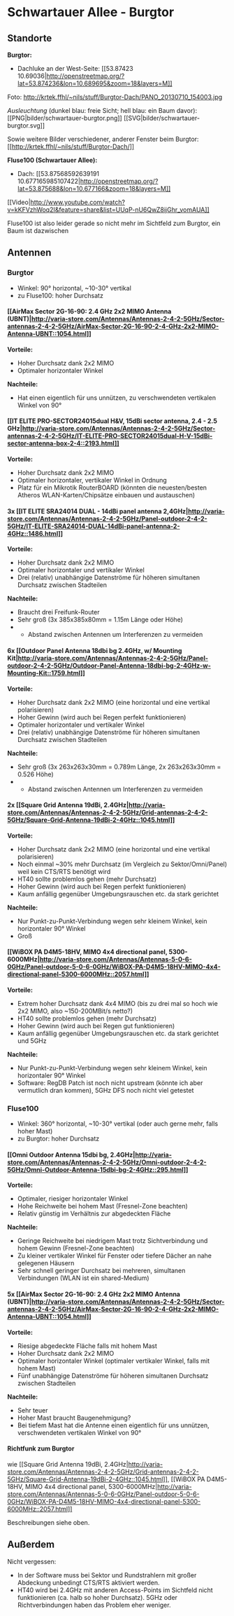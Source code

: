 # Schwartauer Allee - Burgtor

## Standorte

**Burgtor:**
 * Dachluke an der West-Seite: [[53.87423 10.69036|http://openstreetmap.org/?lat=53.874236&lon=10.689695&zoom=18&layers=M]]

Foto: http://krtek.ffhl/~nils/stuff/Burgtor-Dach/PANO_20130710_154003.jpg

_Ausleuchtung_ (dunkel blau: freie Sicht; hell blau: ein Baum davor): [[PNG|bilder/schwartauer-burgtor.png]] [[SVG|bilder/schwartauer-burgtor.svg]]

Sowie weitere Bilder verschiedener, anderer Fenster beim Burgtor: [[http://krtek.ffhl/~nils/stuff/Burgtor-Dach/]]

**Fluse100 (Schwartauer Allee):**
 * Dach: [[53.87568592639191 10.677165985107422|http://openstreetmap.org/?lat=53.875688&lon=10.677166&zoom=18&layers=M]]

[[Video|http://www.youtube.com/watch?v=kKFVzhWoq2I&feature=share&list=UUqP-nU6QwZ8ijGhr_vomAUA]]

Fluse100 ist also leider gerade so nicht mehr im Sichtfeld zum Burgtor, ein Baum ist dazwischen

## Antennen

### Burgtor

 * Winkel: 90° horizontal, ~10-30° vertikal
 * zu Fluse100: hoher Durchsatz

#### [[AirMax Sector 2G-16-90: 2.4 GHz 2x2 MIMO Antenna (UBNT)|http://varia-store.com/Antennas/Antennas-2-4-2-5GHz/Sector-antennas-2-4-2-5GHz/AirMax-Sector-2G-16-90-2-4-GHz-2x2-MIMO-Antenna-UBNT::1054.html]]

**Vorteile:**
 * Hoher Durchsatz dank 2x2 MIMO
 * Optimaler horizontaler Winkel

**Nachteile:**
 * Hat einen eigentlich für uns unnützen, zu verschwendeten vertikalen Winkel von 90°

#### [[IT ELITE PRO-SECTOR24015dual H&V, 15dBi sector antenna, 2.4 - 2.5 GHz|http://varia-store.com/Antennas/Antennas-2-4-2-5GHz/Sector-antennas-2-4-2-5GHz/IT-ELITE-PRO-SECTOR24015dual-H-V-15dBi-sector-antenna-box-2-4::2193.html]]

**Vorteile:**
 * Hoher Durchsatz dank 2x2 MIMO
 * Optimaler horizontaler, vertikaler Winkel in Ordnung
 * Platz für ein Mikrotik RouterBOARD (könnten die neuesten/besten Atheros WLAN-Karten/Chipsätze einbauen und austauschen)

#### 3x [[IT ELITE SRA24014 DUAL - 14dBi panel antenna 2,4GHz|http://varia-store.com/Antennas/Antennas-2-4-2-5GHz/Panel-outdoor-2-4-2-5GHz/IT-ELITE-SRA24014-DUAL-14dBi-panel-antenna-2-4GHz::1486.html]]

**Vorteile:**
 * Hoher Durchsatz dank 2x2 MIMO
 * Optimaler horizontaler und vertikaler Winkel
 * Drei (relativ) unabhängige Datenströme für höheren simultanen Durchsatz zwischen Stadteilen

**Nachteile:**
 * Braucht drei Freifunk-Router
 * Sehr groß (3x 385x385x80mm = 1.15m Länge oder Höhe)
 * + Abstand zwischen Antennen um Interferenzen zu vermeiden

#### 6x [[Outdoor Panel Antenna 18dbi bg 2.4GHz, w/ Mounting Kit|http://varia-store.com/Antennas/Antennas-2-4-2-5GHz/Panel-outdoor-2-4-2-5GHz/Outdoor-Panel-Antenna-18dbi-bg-2-4GHz-w-Mounting-Kit::1759.html]]

**Vorteile:**
 * Hoher Durchsatz dank 2x2 MIMO (eine horizontal und eine vertikal polarisieren)
 * Hoher Gewinn (wird auch bei Regen perfekt funktionieren)
 * Optimaler horizontaler und vertikaler Winkel
 * Drei (relativ) unabhängige Datenströme für höheren simultanen Durchsatz zwischen Stadteilen

**Nachteile:**
 * Sehr groß (3x 263x263x30mm = 0.789m Länge, 2x 263x263x30mm = 0.526 Höhe)
 * + Abstand zwischen Antennen um Interferenzen zu vermeiden

#### 2x [[Square Grid Antenna 19dBi, 2.4GHz|http://varia-store.com/Antennas/Antennas-2-4-2-5GHz/Grid-antennas-2-4-2-5GHz/Square-Grid-Antenna-19dBi-2-4GHz::1045.html]]

**Vorteile:**
 * Hoher Durchsatz dank 2x2 MIMO (eine horizontal und eine vertikal polarisieren)
 * Noch einmal ~30% mehr Durchsatz (im Vergleich zu Sektor/Omni/Panel) weil kein CTS/RTS benötigt wird
 * HT40 sollte problemlos gehen (mehr Durchsatz)
 * Hoher Gewinn (wird auch bei Regen perfekt funktionieren)
 * Kaum anfällig gegenüber Umgebungsrauschen etc. da stark gerichtet

**Nachteile:**
 * Nur Punkt-zu-Punkt-Verbindung wegen sehr kleinem Winkel, kein horizontaler 90° Winkel
 * Groß

#### [[WiBOX PA D4M5-18HV, MIMO 4x4 directional panel, 5300-6000MHz|http://varia-store.com/Antennas/Antennas-5-0-6-0GHz/Panel-outdoor-5-0-6-0GHz/WiBOX-PA-D4M5-18HV-MIMO-4x4-directional-panel-5300-6000MHz::2057.html]]

**Vorteile:**
 * Extrem hoher Durchsatz dank 4x4 MIMO (bis zu drei mal so hoch wie 2x2 MIMO, also ~150-200MBit/s netto?)
 * HT40 sollte problemlos gehen (mehr Durchsatz)
 * Hoher Gewinn (wird auch bei Regen gut funktionieren)
 * Kaum anfällig gegenüber Umgebungsrauschen etc. da stark gerichtet und 5GHz

**Nachteile:**
 * Nur Punkt-zu-Punkt-Verbindung wegen sehr kleinem Winkel, kein horizontaler 90° Winkel
 * Software: RegDB Patch ist noch nicht upstream (könnte ich aber vermutlich dran kommen), 5GHz DFS noch nicht viel getestet

### Fluse100

 * Winkel: 360° horizontal, ~10-30° vertikal (oder auch gerne mehr, falls hoher Mast)
 * zu Burgtor: hoher Durchsatz

#### [[Omni Outdoor Antenna 15dbi bg, 2.4GHz|http://varia-store.com/Antennas/Antennas-2-4-2-5GHz/Omni-outdoor-2-4-2-5GHz/Omni-Outdoor-Antenna-15dbi-bg-2-4GHz::295.html]]

**Vorteile:**
 * Optimaler, riesiger horizontaler Winkel
 * Hohe Reichweite bei hohem Mast (Fresnel-Zone beachten)
 * Relativ günstig im Verhältnis zur abgedeckten Fläche

**Nachteile:**
 * Geringe Reichweite bei niedrigem Mast trotz Sichtverbindung und hohem Gewinn (Fresnel-Zone beachten)
 * Zu kleiner vertikaler Winkel für Fenster oder tiefere Dächer an nahe gelegenen Häusern
 * Sehr schnell geringer Durchsatz bei mehreren, simultanen Verbindungen (WLAN ist ein shared-Medium)

#### 5x [[AirMax Sector 2G-16-90: 2.4 GHz 2x2 MIMO Antenna (UBNT)|http://varia-store.com/Antennas/Antennas-2-4-2-5GHz/Sector-antennas-2-4-2-5GHz/AirMax-Sector-2G-16-90-2-4-GHz-2x2-MIMO-Antenna-UBNT::1054.html]]

**Vorteile:**
 * Riesige abgedeckte Fläche falls mit hohem Mast
 * Hoher Durchsatz dank 2x2 MIMO
 * Optimaler horizontaler Winkel (optimaler vertikaler Winkel, falls mit hohem Mast)
 * Fünf unabhängige Datenströme für höheren simultanen Durchsatz zwischen Stadteilen

**Nachteile:**
 * Sehr teuer
 * Hoher Mast braucht Baugenehmigung?
 * Bei tiefem Mast hat die Antenne einen eigentlich für uns unnützen, verschwendeten vertikalen Winkel von 90°

#### Richtfunk zum Burgtor

wie [[Square Grid Antenna 19dBi, 2.4GHz|http://varia-store.com/Antennas/Antennas-2-4-2-5GHz/Grid-antennas-2-4-2-5GHz/Square-Grid-Antenna-19dBi-2-4GHz::1045.html]], [[WiBOX PA D4M5-18HV, MIMO 4x4 directional panel, 5300-6000MHz|http://varia-store.com/Antennas/Antennas-5-0-6-0GHz/Panel-outdoor-5-0-6-0GHz/WiBOX-PA-D4M5-18HV-MIMO-4x4-directional-panel-5300-6000MHz::2057.html]]

Beschreibungen siehe oben.

## Außerdem

Nicht vergessen:
 * In der Software muss bei Sektor und Rundstrahlern mit großer Abdeckung unbedingt CTS/RTS aktiviert werden.
 * HT40 wird bei 2.4GHz mit anderen Access-Points im Sichtfeld nicht funktionieren (ca. halb so hoher Durchsatz). 5GHz oder Richtverbindungen haben das Problem eher weniger.

